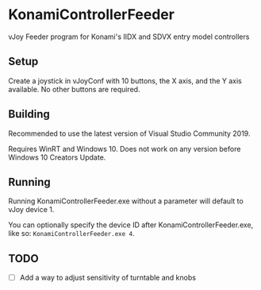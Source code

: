 # KonamiControllerFeeder
vJoy Feeder program for Konami's IIDX and SDVX entry model controllers

## Setup
Create a joystick in vJoyConf with 10 buttons, the X axis, and the Y axis available. No other buttons are required.

## Building
Recommended to use the latest version of Visual Studio Community 2019.

Requires WinRT and Windows 10. Does not work on any version before Windows 10 Creators Update.

## Running
Running KonamiControllerFeeder.exe without a parameter will default to vJoy device 1.

You can optionally specify the device ID after KonamiControllerFeeder.exe, like so: `KonamiControllerFeeder.exe 4`.


## TODO
- [ ] Add a way to adjust sensitivity of turntable and knobs